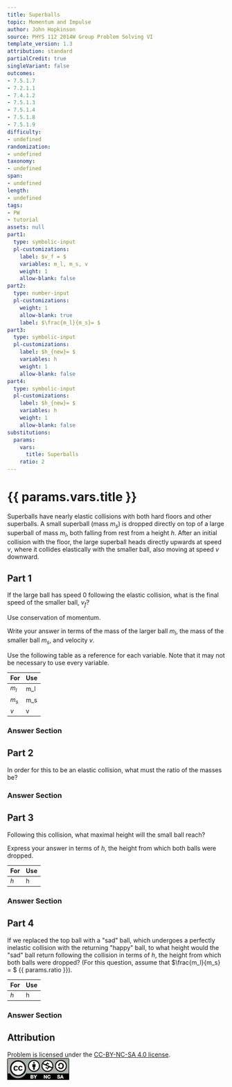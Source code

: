 ```yaml
---
title: Superballs
topic: Momentum and Impulse
author: John Hopkinson
source: PHYS 112 2014W Group Problem Solving VI
template_version: 1.3
attribution: standard
partialCredit: true
singleVariant: false
outcomes:
- 7.5.1.7
- 7.2.1.1
- 7.4.1.2
- 7.5.1.3
- 7.5.1.4
- 7.5.1.8
- 7.5.1.9
difficulty:
- undefined
randomization:
- undefined
taxonomy:
- undefined
span:
- undefined
length:
- undefined
tags:
- PW
- tutorial
assets: null
part1:
  type: symbolic-input
  pl-customizations:
    label: $v_f = $
    variables: m_l, m_s, v
    weight: 1
    allow-blank: false
part2:
  type: number-input
  pl-customizations:
    weight: 1
    allow-blank: true
    label: $\frac{m_l}{m_s}= $
part3:
  type: symbolic-input
  pl-customizations:
    label: $h_{new}= $
    variables: h
    weight: 1
    allow-blank: false
part4:
  type: symbolic-input
  pl-customizations:
    label: $h_{new}= $
    variables: h
    weight: 1
    allow-blank: false
substitutions:
  params:
    vars:
      title: Superballs
    ratio: 2
---
```

# {{ params.vars.title }}
Superballs have nearly elastic collisions with both hard floors and other superballs.  A small superball (mass $m_s$) is dropped directly on top of a large superball of mass $m_l$, both falling from rest from a height $h$.  After an initial collision with the floor, the large superball heads directly upwards at speed $v$, where it collides elastically with the smaller ball, also moving at speed $v$ downward.

## Part 1

If the large ball has speed $0$ following the elastic collision, what is the final speed of the smaller ball, $v_f$?

Use conservation of momentum.

Write your answer in terms of the mass of the larger ball $m_l$, the mass of the smaller ball $m_s$, and velocity $v$.

Use the following table as a reference for each variable. Note that it may not be necessary to use every variable.

| For  | Use   |
|----------|-------|
| $m_l$  | m_l  |
| $m_s$  | m_s  |
| $v$  | v  |

### Answer Section

## Part 2

In order for this to be an elastic collision, what must the ratio of the masses be?

### Answer Section

## Part 3

Following this collision, what maximal height will the small ball reach?

Express your answer in terms of $h$, the height from which both balls were dropped.

| For  | Use   |
|----------|-------|
| $h$  | h  |

### Answer Section

## Part 4

If we replaced the top ball with a "sad" ball, which undergoes a perfectly inelastic collision with the returning "happy" ball, to what height would the "sad" ball return following the collision in terms of $h$, the height from which both balls were dropped?  (For this question, assume that $\frac{m_l}{m_s} = $ {{ params.ratio }}).

| For  | Use   |
|----------|-------|
| $h$  | h  |

### Answer Section

## Attribution

Problem is licensed under the [CC-BY-NC-SA 4.0 license](https://creativecommons.org/licenses/by-nc-sa/4.0/).<br> ![The Creative Commons 4.0 license requiring attribution-BY, non-commercial-NC, and share-alike-SA license.](https://raw.githubusercontent.com/firasm/bits/master/by-nc-sa.png)